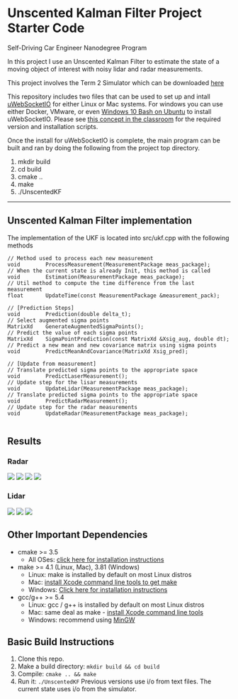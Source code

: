 
# Unscented Kalman Filter Project Starter Code
Self-Driving Car Engineer Nanodegree Program

In this project I use an Unscented Kalman Filter to estimate the state of a moving object of interest with noisy lidar and radar measurements. 

This project involves the Term 2 Simulator which can be downloaded [here](https://github.com/udacity/self-driving-car-sim/releases)

This repository includes two files that can be used to set up and intall [uWebSocketIO](https://github.com/uWebSockets/uWebSockets) for either Linux or Mac systems. For windows you can use either Docker, VMware, or even [Windows 10 Bash on Ubuntu](https://www.howtogeek.com/249966/how-to-install-and-use-the-linux-bash-shell-on-windows-10/) to install uWebSocketIO. Please see [this concept in the classroom](https://classroom.udacity.com/nanodegrees/nd013/parts/40f38239-66b6-46ec-ae68-03afd8a601c8/modules/0949fca6-b379-42af-a919-ee50aa304e6a/lessons/f758c44c-5e40-4e01-93b5-1a82aa4e044f/concepts/16cf4a78-4fc7-49e1-8621-3450ca938b77) for the required version and installation scripts.

Once the install for uWebSocketIO is complete, the main program can be built and ran by doing the following from the project top directory.

1. mkdir build
2. cd build
3. cmake ..
4. make
5. ./UnscentedKF

---

## Unscented Kalman Filter implementation

The implementation of the UKF is located into src/ukf.cpp with the following methods

```
// Method used to process each new measurement
void        ProcessMeasurement(MeasurementPackage meas_package);
// When the current state is already Init, this method is called
void        Estimation(MeasurementPackage meas_package);
// Util method to compute the time difference from the last measurement
float       UpdateTime(const MeasurementPackage &measurement_pack);

// [Prediction Steps]
void        Prediction(double delta_t);
// Select augmented sigma points
MatrixXd    GenerateAugmentedSigmaPoints();
// Predict the value of each sigma points
MatrixXd    SigmaPointPrediction(const MatrixXd &Xsig_aug, double dt);
// Predict a new mean and new covariance matrix using sigma points
void        PredictMeanAndCovariance(MatrixXd Xsig_pred);

// [Update from measurement]
// Translate predicted sigma points to the appropriate space
void        PredictLaserMeasurement();
// Update step for the lisar measurements
void        UpdateLidar(MeasurementPackage meas_package);
// Translate predicted sigma points to the appropriate space
void        PredictRadarMeasurement();
// Update step for the radar measurements
void        UpdateRadar(MeasurementPackage meas_package);


```

## Results

### Radar

<img src="img/radar_nis.png" />
<img src="img/radar_p.png" />
<img src="img/radar_rho.png" />
<img src="img/radar_p_dot.png" />

### Lidar

<img src="img/laser_nis.png" />
<img src="img/laser_px.png" />
<img src="img/laser_py.png" />


## Other Important Dependencies
* cmake >= 3.5
  * All OSes: [click here for installation instructions](https://cmake.org/install/)
* make >= 4.1 (Linux, Mac), 3.81 (Windows)
  * Linux: make is installed by default on most Linux distros
  * Mac: [install Xcode command line tools to get make](https://developer.apple.com/xcode/features/)
  * Windows: [Click here for installation instructions](http://gnuwin32.sourceforge.net/packages/make.htm)
* gcc/g++ >= 5.4
  * Linux: gcc / g++ is installed by default on most Linux distros
  * Mac: same deal as make - [install Xcode command line tools](https://developer.apple.com/xcode/features/)
  * Windows: recommend using [MinGW](http://www.mingw.org/)

## Basic Build Instructions

1. Clone this repo.
2. Make a build directory: `mkdir build && cd build`
3. Compile: `cmake .. && make`
4. Run it: `./UnscentedKF` Previous versions use i/o from text files.  The current state uses i/o
from the simulator.


